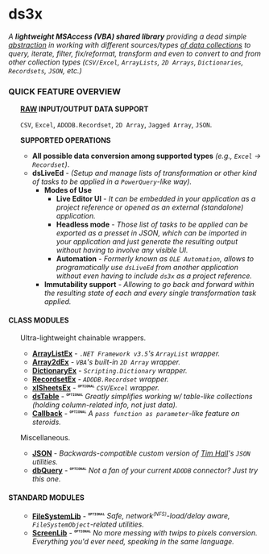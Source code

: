 # __ds3x__

_A **lightweight MSAccess (VBA) shared library** providing a dead simple <u>abstraction</u> in working with different sources/types <u>of data collections</u> to query, iterate, filter, fix/reformat, transform and even to convert to and from other collection types (`CSV/Excel`, `ArrayLists`, `2D Arrays`, `Dictionaries`, `Recordsets`, `JSON`, etc.)_


### __QUICK FEATURE OVERVIEW__

<ul>
<strong><u>RAW</u> INPUT/OUTPUT DATA SUPPORT</strong>

`CSV`, `Excel`, `ADODB.Recordset`, `2D Array`, `Jagged Array`, `JSON`.

</ul>
<ul>
<strong>SUPPORTED OPERATIONS</strong>

  - __All possible data conversion among supported types__ *(e.g., `Excel` -> `Recordset`)*.
  - __dsLiveEd__ - _(Setup and manage lists of transformation or other kind of tasks to be applied in a `PowerQuery`-like way)._
    - __Modes of Use__
      - __Live Editor UI__ - *It can be embedded in your application as a project reference or opened as an external (standalone) application.*
      - __Headless mode__ - *Those list of tasks to be applied can be exported as a presset in JSON, which can be imported in your application and just generate the resulting output without having to involve any visible UI.*
      - __Automation__ - *Formerly known as `OLE Automation`, allows to programatically use `dsLiveEd` from another application without even having to include `ds3x` as a project reference.*
    - __Immutability support__ - *Allowing to go back and forward within the resulting state of each and every single transformation task applied.*

</ul>


#### __CLASS MODULES__

<ul>
Ultra-lightweight chainable wrappers.

  - __[ArrayListEx](./docs/ArrayListEx.md)__ - *`.NET Framework v3.5`'s `ArrayList` wrapper.*
  - __[Array2dEx](./docs/Array2dEx.md)__ - *`VBA`'s built-in `2D Array` wrapper.*
  - __[DictionaryEx](./docs/DictionaryEx.md)__ - *`Scripting.Dictionary` wrapper.*
  - __[RecordsetEx](./docs/RecordsetEx.md)__ - *`ADODB.Recordset` wrapper.*
  - __[xlSheetsEx](./docs/xlSheetsEx.md)__ - <sup><sub><sup><kbd><code>__OPTIONAL__</code></kbd></sup></sub></sup> *`CSV`/`Excel` wrapper.*
  - __[dsTable](./docs/dsTable.md)__ - <sup><sub><sup><kbd><code>__OPTIONAL__</code></kbd></sup></sub></sup> *Greatly simplifies working w/ table-like collections (holding column-related info, not just data).*
  - __[Callback](./docs/Callback.md)__ - <sup><sub><sup><kbd><code>__OPTIONAL__</code></kbd></sup></sub></sup> *A <kbd>`pass function as parameter`</kbd>-like feature on steroids.*

</ul>
<ul>
Miscellaneous.

  - __[JSON](./docs/JSON.md)__ - *Backwards-compatible custom version of [Tim Hall](https://github.com/VBA-tools/VBA-JSON)'s `JSON` utilities.*
  - __[dbQuery](./docs/dbQuery.md)__ - <sup><sub><sup><kbd><code>__OPTIONAL__</code></kbd></sup></sub></sup> *Not a fan of your current `ADODB` connector? Just try this one.*

</ul>

#### __STANDARD MODULES__

<ul>

  - __[FileSystemLib](./docs/FileSystemLib.md)__ - <sup><sub><sup><kbd><code>__OPTIONAL__</code></kbd></sup></sub></sup> *Safe, network<sup><small>(NFS)</small></sup>-load/delay aware, `FileSystemObject`-related utilities.*
  - __[ScreenLib](./docs/ScreenLib.md)__ - <sup><sub><sup><kbd><code>__OPTIONAL__</code></kbd></sup></sub></sup> *No more messing with twips to pixels conversion. Everything you'd ever need, speaking in the same language.*
  
</ul>

